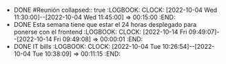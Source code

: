 - DONE #Reunión
  collapsed:: true
  :LOGBOOK:
  CLOCK: [2022-10-04 Wed 11:30:00]--[2022-10-04 Wed 11:45:00] =>  00:15:00
  :END:
- DONE Esta semana tiene que estar el 24 horas desplegado para ponerse con el frontend
  :LOGBOOK:
  CLOCK: [2022-10-14 Fri 09:49:07]--[2022-10-14 Fri 09:49:08] =>  00:00:01
  :END:
- DONE IT bills
  :LOGBOOK:
  CLOCK: [2022-10-04 Tue 10:26:54]--[2022-10-04 Tue 10:38:09] =>  00:11:15
  :END:
